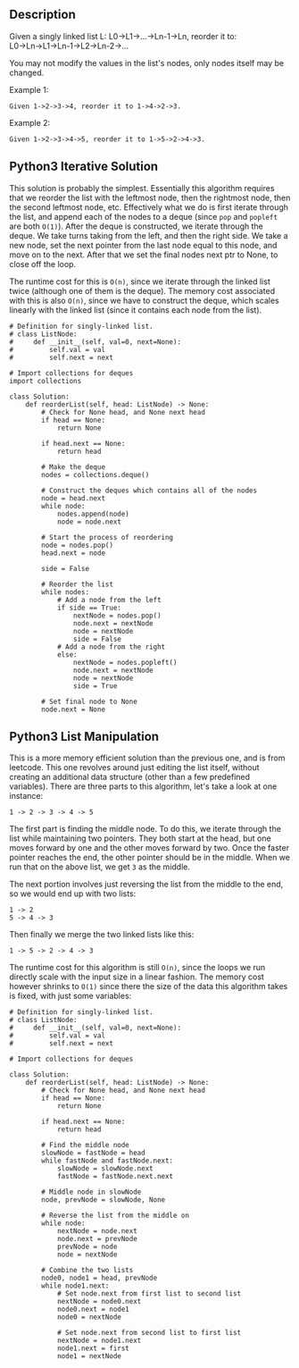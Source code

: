 ## Description

Given a singly linked list L: L0→L1→…→Ln-1→Ln,
reorder it to: L0→Ln→L1→Ln-1→L2→Ln-2→…

You may not modify the values in the list's nodes, only nodes itself may be changed.

Example 1:

```
Given 1->2->3->4, reorder it to 1->4->2->3.
```

Example 2:

```
Given 1->2->3->4->5, reorder it to 1->5->2->4->3.
```

## Python3 Iterative Solution

This solution is probably the simplest. Essentially this algorithm requires that we reorder the list with the leftmost node, then the rightmost node, then the second leftmost node, etc. Effectively what we do is first iterate through the list, and append each of the nodes to a deque (since `pop` and `popleft` are both `O(1)`). After the deque is constructed, we iterate through the deque. We take turns taking from the left, and then the right side. We take a new node, set the next pointer from the last node equal to this node, and move on to the next. After that we set the final nodes next ptr to None, to close off the loop.

The runtime cost for this is `O(n)`, since we iterate through the linked list twice (although one of them is the deque). The memory cost associated with this is also `O(n)`, since we have to construct the deque, which scales linearly with the linked list (since it contains each node from the list).

```
# Definition for singly-linked list.
# class ListNode:
#     def __init__(self, val=0, next=None):
#         self.val = val
#         self.next = next

# Import collections for deques
import collections

class Solution:
    def reorderList(self, head: ListNode) -> None:
        # Check for None head, and None next head
        if head == None:
            return None
        
        if head.next == None:
            return head
        
        # Make the deque
        nodes = collections.deque()
        
        # Construct the deques which contains all of the nodes
        node = head.next
        while node:
            nodes.append(node)
            node = node.next
        
        # Start the process of reordering
        node = nodes.pop()
        head.next = node
        
        side = False
        
        # Reorder the list
        while nodes:
            # Add a node from the left
            if side == True:
                nextNode = nodes.pop()
                node.next = nextNode
                node = nextNode
                side = False
            # Add a node from the right
            else:
                nextNode = nodes.popleft()
                node.next = nextNode
                node = nextNode
                side = True
        
        # Set final node to None
        node.next = None        
```

## Python3 List Manipulation

This is a more memory efficient solution than the previous one, and is from leetcode. This one revolves around just editing the list itself, without creating an additional data structure (other than a few predefined variables). There are three parts to this algorithm, let's take a look at one instance:

```
1 -> 2 -> 3 -> 4 -> 5
```

The first part is finding the middle node. To do this, we iterate through the list while maintaining two pointers. They both start at the head, but one moves forward by one and the other moves forward by two. Once the faster pointer reaches the end, the other pointer should be in the middle. When we run that on the above list, we get `3` as the middle.

The next portion involves just reversing the list from the middle to the end, so we would end up with two lists:

```
1 -> 2 
5 -> 4 -> 3
```

Then finally we merge the two linked lists like this:

```
1 -> 5 -> 2 -> 4 -> 3
```

The runtime cost for this algorithm is still `O(n)`, since the loops we run directly scale with the input size in a linear fashion. The memory cost however shrinks to `O(1)` since there the size of the data this algorithm takes is fixed, with just some variables:


```
# Definition for singly-linked list.
# class ListNode:
#     def __init__(self, val=0, next=None):
#         self.val = val
#         self.next = next

# Import collections for deques

class Solution:
    def reorderList(self, head: ListNode) -> None:
        # Check for None head, and None next head
        if head == None:
            return None
        
        if head.next == None:
            return head
        
        # Find the middle node
        slowNode = fastNode = head
        while fastNode and fastNode.next:
            slowNode = slowNode.next
            fastNode = fastNode.next.next
            
        # Middle node in slowNode
        node, prevNode = slowNode, None

        # Reverse the list from the middle on
        while node:
            nextNode = node.next            
            node.next = prevNode
            prevNode = node
            node = nextNode
            
        # Combine the two lists
        node0, node1 = head, prevNode
        while node1.next:
        	# Set node.next from first list to second list
            nextNode = node0.next
            node0.next = node1
            node0 = nextNode

        	# Set node.next from second list to first list    
            nextNode = node1.next
            node1.next = first
            node1 = nextNode
```